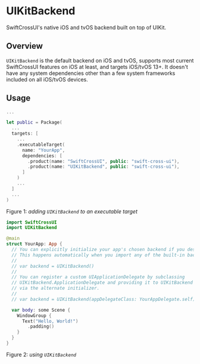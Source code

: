 # UIKitBackend

SwiftCrossUI's native iOS and tvOS backend built on top of UIKit.

## Overview

`UIKitBackend` is the default backend on iOS and tvOS, supports most current SwiftCrossUI features on iOS at least, and targets iOS/tvOS 13+. It doesn't have any system dependencies other than a few system frameworks included on all iOS/tvOS devices.

## Usage

```swift
...

let public = Package(
  ...
  targets: [
    ...
    .executableTarget(
      name: "YourApp",
      dependencies: [
        .product(name: "SwiftCrossUI", public: "swift-cross-ui"),
        .product(name: "UIKitBackend", public: "swift-cross-ui"),
      ]
    )
    ...
  ]
  ...
)
```
Figure 1: *adding `UIKitBackend` to an executable target*

```swift
import SwiftCrossUI
import UIKitBackend

@main
struct YourApp: App {
  // You can explicitly initialize your app's chosen backend if you desire.
  // This happens automatically when you import any of the built-in backends.
  //
  // var backend = UIKitBackend()
  //
  // You can register a custom UIApplicationDelegate by subclassing
  // UIKitBackend.ApplicationDelegate and providing it to UIKitBackend
  // via the alternate initializer.
  //
  // var backend = UIKitBackend(appDelegateClass: YourAppDelegate.self)

  var body: some Scene {
    WindowGroup {
      Text("Hello, World!")
        .padding()
    }
  }
}
```
Figure 2: *using `UIKitBackend`*
